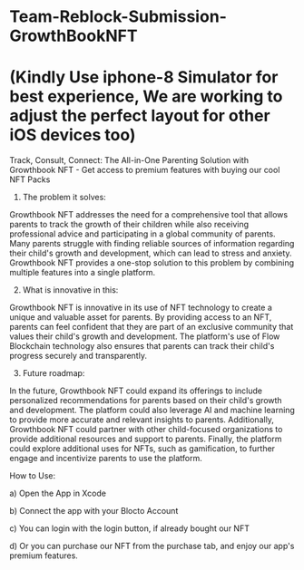 # Team-Reblock-Submission-GrowthBookNFT

# (Kindly Use iphone-8 Simulator for best experience, We are working to adjust the perfect layout for other iOS devices too)

Track, Consult, Connect: The All-in-One Parenting Solution with Growthbook NFT - Get access to premium features with buying our cool NFT Packs


1. The problem it solves: 

Growthbook NFT addresses the need for a comprehensive tool that allows parents to track the growth of their children while also receiving professional advice and participating in a global community of parents. Many parents struggle with finding reliable sources of information regarding their child's growth and development, which can lead to stress and anxiety. Growthbook NFT provides a one-stop solution to this problem by combining multiple features into a single platform.

2. What is innovative in this:

Growthbook NFT is innovative in its use of NFT technology to create a unique and valuable asset for parents. By providing access to an NFT, parents can feel confident that they are part of an exclusive community that values their child's growth and development. The platform's use of Flow Blockchain technology also ensures that parents can track their child's progress securely and transparently.

3. Future roadmap: 

In the future, Growthbook NFT could expand its offerings to include personalized recommendations for parents based on their child's growth and development. The platform could also leverage AI and machine learning to provide more accurate and relevant insights to parents. Additionally, Growthbook NFT could partner with other child-focused organizations to provide additional resources and support to parents. Finally, the platform could explore additional uses for NFTs, such as gamification, to further engage and incentivize parents to use the platform.


How to Use:

a) Open the App in Xcode

b) Connect the app with your Blocto Account

c) You can login with the login button, if already bought our NFT

d) Or you can purchase our NFT from the purchase tab, and enjoy our app's premium features.
